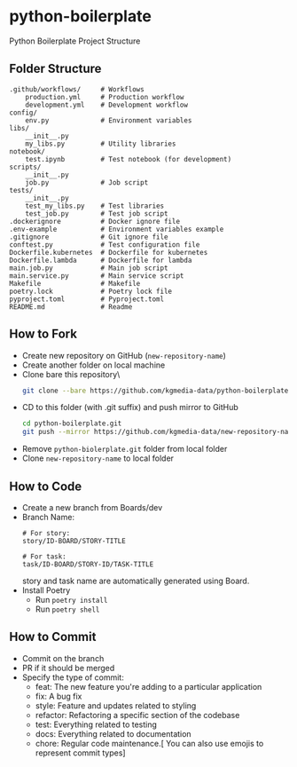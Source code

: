 # python-boilerplate
Python Boilerplate Project Structure

## Folder Structure

```
.github/workflows/     # Workflows
    production.yml     # Production workflow
    development.yml    # Development workflow
config/
    env.py             # Environment variables
libs/
    __init__.py
    my_libs.py         # Utility libraries
notebook/
    test.ipynb         # Test notebook (for development)
scripts/
    __init__.py        
    job.py             # Job script 
tests/
    __init__.py
    test_my_libs.py    # Test libraries
    test_job.py        # Test job script              
.dockerignore          # Docker ignore file
.env-example           # Environment variables example
.gitignore             # Git ignore file
conftest.py            # Test configuration file
Dockerfile.kubernetes  # Dockerfile for kubernetes
Dockerfile.lambda      # Dockerfile for lambda
main.job.py            # Main job script
main.service.py        # Main service script
Makefile               # Makefile
poetry.lock            # Poetry lock file
pyproject.toml         # Pyproject.toml
README.md              # Readme
```

## How to Fork
- Create new repository on GitHub (`new-repository-name`)
- Create another folder on local machine
- Clone bare this repository\
    ```bash
    git clone --bare https://github.com/kgmedia-data/python-boilerplate.git
    ```
- CD to this folder (with .git suffix) and push mirror to GitHub
    ```bash
    cd python-boilerplate.git
    git push --mirror https://github.com/kgmedia-data/new-repository-name.git
    ```
- Remove `python-biolerplate.git` folder from local folder
- Clone `new-repository-name` to local folder


## How to Code
- Create a new branch from Boards/dev
- Branch Name:
  ```
  # For story:
  story/ID-BOARD/STORY-TITLE 

  # For task:
  task/ID-BOARD/STORY-ID/TASK-TITLE
  ```
  story and task name are automatically generated using Board.
- Install Poetry
    - Run `poetry install`
    - Run `poetry shell`

## How to Commit
- Commit on the branch
- PR if it should be merged
- Specify the type of commit:
    - feat: The new feature you're adding to a particular application
    - fix: A bug fix
    - style: Feature and updates related to styling
    - refactor: Refactoring a specific section of the codebase
    - test: Everything related to testing
    - docs: Everything related to documentation
    - chore: Regular code maintenance.[ You can also use emojis to represent commit types]
